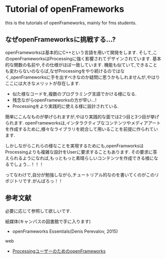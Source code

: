 # Tutorial of openFrameworks

this is the tutorials of openFrameworks, mainly for fms students.

## なぜopenFrameworksに挑戦する...?

openFrameworksは基本的にC++という言語を用いて開発をします. そして,このopenFrameworksはProcessingに強く影響されてデザインされています. 基本的な関数の名前や,その仕様がほぼ一致しています. 機能も似ていて,できることも変わらないのならば,なぜProcessingをやり続けるのではなく,openFrameworksに手を出すべきなのか疑問に思うかもしれませんが,やはりここには大きなメリットが存在します.

* 似た様なコードを,複数のプログラミング言語でかける様になる.
* 残念ながらopenFrameworksの方が早い...!
* Processingをより実践的に使える様に設計されている.

簡単にこんなものが挙げられますが,やはり実践的な面では2つ目と3つ目が挙げられます.
openFrameworksは,インタラクティブなコンテンツやメディアアートを作成するために,様々なライブラリを統合して用いることを前提に作られています.

しかしながらこれらの様なことを実現するためにも,openFramworksはProcessingよりも複雑な設計をUserに要求することもあります. その要求に答えられるようになれば,もっともっと素晴らしいコンテンツを作成できる様になるでしょう...！！！

ってなわけで,自分が勉強しながら,チュートリアル的なのを書いてくのがこのリポジトリです.がんばろっ！！

## 参考文献

必要に応じて参照して欲しいです.

紙媒体(キャンパスの図書館で手に入ります)

* openFrameworks Essentials(Denis Perevalov, 2015)

web

* [ProcessingユーザーのためのopenFrameworks](http://openframeworks.jp/tutorials/firstSteps/002_openFrameworks_for_processing_users.html)
